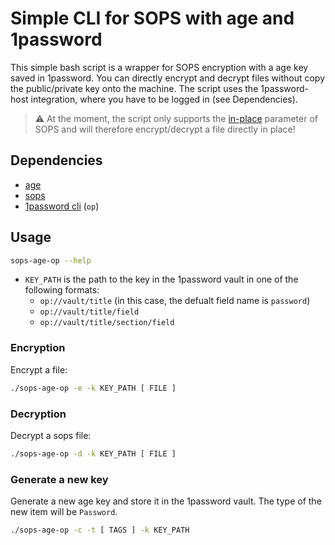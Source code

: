# Simple CLI for SOPS with age and 1password

This simple bash script is a wrapper for SOPS encryption with a age key saved in 1password.
You can directly encrypt and decrypt files without copy the public/private key onto the machine.
The script uses the 1password-host integration, where you have to be logged in (see Dependencies).

> ⚠️  At the moment, the script only supports the [in-place](https://github.com/getsops/sops#encrypt-or-decrypt-a-file-in-place) parameter of SOPS and will therefore encrypt/decrypt a file directly in place! 


## Dependencies

- [age](https://age-encryption.org)
- [sops](https://github.com/getsops/sops)
- [1password cli](https://developer.1password.com/docs/cli/get-started) (`op`)

## Usage

```bash
sops-age-op --help
```

- `KEY_PATH` is the path to the key in the 1password vault in one of the following formats:
  - `op://vault/title` (in this case, the defualt field name is `password`)
  - `op://vault/title/field`
  - `op://vault/title/section/field`

### Encryption

Encrypt a file:

```bash
./sops-age-op -e -k KEY_PATH [ FILE ]
```

### Decryption

Decrypt a sops file:

```bash
./sops-age-op -d -k KEY_PATH [ FILE ]
```

### Generate a new key

Generate a new age key and store it in the 1password vault. The type of the new item will be `Password`.

```bash
./sops-age-op -c -t [ TAGS ] -k KEY_PATH
```
